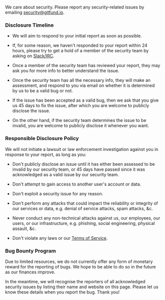 We care about security. Please report any security-related issues by emailing
security@gitfund.io.

### Disclosure Timeline

* We will aim to respond to your initial report as soon as possible.

* If, for some reason, we haven't responded to your report within 24 hours,
  please try to get a hold of a member of the security team by asking on
  [Slack/IRC](/community).

* Once a member of the security team has reviewed your report, they may ask you
  for more info to better understand the issue.

* Once the security team has all the necessary info, they will make an
  assessment, and respond to you via email on whether it is determined by us to
  be a valid bug or not.

* If the issue has been accepted as a valid bug, then we ask that you give us 45
  days to fix the issue, after which you are welcome to publicly disclose the
  issue.

* On the other hand, if the security team determines the issue to be invalid,
  you are welcome to publicly disclose it whenever you want.

### Responsible Disclosure Policy

We will not initiate a lawsuit or law enforcement investigation against you in
response to your report, as long as you:

* Don't publicly disclose an issue until it has either been assessed to be
  invalid by our security team, or 45 days have passed since it was acknowledged
  as a valid issue by our security team.

* Don't attempt to gain access to another user's account or data.

* Don't exploit a security issue for any reason.

* Don't perform any attacks that could impact the reliability or integrity of
  our services or data, e.g. denial of service attacks, spam attacks, &c.

* Never conduct any non-technical attacks against us, our employees, our users,
  or our infrastructure, e.g. phishing, social engineering, physical assault,
  &c.

* Don't violate any laws or our [Terms of Service](/site/terms).

### Bug Bounty Program

Due to limited resources, we do not currently offer any form of monetary reward
for the reporting of bugs. We hope to be able to do so in the future as our
finances improve.

In the meantime, we will recognise the reporters of all acknowledged security
issues by listing their name and website on this page. Please let us know these
details when you report the bug. Thank you!
